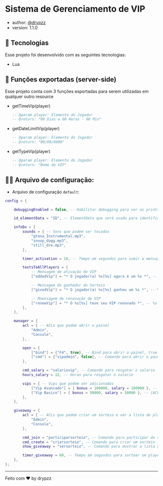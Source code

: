 # Sistema de Gerenciamento de VIP

- author: [@drypzz](https://github.com/drypzz)
- version: 1.1.0


## 🚀 Tecnologias

Esse projeto foi desenvolvido com as seguintes tecnologias:

- Lua

## 🔨 Funções exportadas (server-side)

Esse projeto conta com 3 funções exportadas para serem utilizadas em qualquer outro resource

- getTimeVip(player)<br>
    ```lua
    -- @param player: Elemento do Jogador
    -- @return: "00 Dias e 00 Horas - 00 Min"
    ```
- getDateLimitVip(player)<br>
    ```lua
    -- @param player: Elemento do Jogador
    -- @return: "00/00/0000"
    ```
- getTypeVip(player)<br>
    ```lua
    -- @param player: Elemento do Jogador
    -- @return: "Nome do VIP"
    ```

## 🗿🍷 Arquivo de configuração:

- Arquivo de configuração `default`:
```lua
config = {

    debuggingEnabled = false, -- Habilitar debugging para ver os prints no console (Recomendado desativar em produção)

    id_elementData = "ID", -- ElementData que será usado para identificar o player

    infoDx = {
        sounds = { -- Sons que podem ser tocados
            "gtasa_Instrumental.mp3",
            "snoop_dogg.mp3",
            "still_dre.mp3",
        },

        timer_activation = 18, -- Tempo em segundos para sumir a mensagem e musica (Só pesquisar no google "segundos em minutos")

        textsToAllPlayers = {
            -- Mensagem de ativação de VIP
            ["addedVip"] = "* O jogador(a) %s[%s] agora é um %s *", -- %s = Nome do player, %s = ID do player, %s = Nome do VIP (Adicionado)

            -- Mensagem do ganhador do Sorteio
            ["givedVip"] = "* O jogador(a) %s[%s] ganhou um %s *", -- %s = Nome do player, %s = ID do player, %s = Nome do VIP (Sorteado)

            -- Mnensagem de renovação de VIP
            ["renewVip"] = "* O %s[%s] teve seu VIP renovado *", -- %s = Nome do player, %s = ID do player, %s = Nome do VIP (Renovado)
        },
    },

    manager = {
        acl = { -- ACLs que podem abrir o painel
            "Admin",
            "Console",
        },

        open = {
            ["bind"] = {"F4", true}, -- Bind para abrir o painel, true = Ativado
            ["cmd"] = {"vipadmin", false}, -- Comando para abrir o painel, false = Desativado
        },

        cmd_salary = "salariovip", -- Comando para resgatar o salario
        hours_salary = 12, -- Horas para resgatar o salario

        vips = { -- Vips que podem ser adicionados
            ["Vip Avancado"] = { bonus = 100000, salary = 100000 }, -- [ACL], bonus que ele ganha, salario que ele ganha
            ["Vip Basico"] = { bonus = 50000, salary = 50000 }, -- [ACL], bonus que ele ganha, salario que ele ganha
        },
    },

    giveaway = {
        acl = { -- ACLs que podem criar um sorteio e ver a lista de players
            "Admin",
            "Console",
        },

        cmd_join = "participarsorteio", -- Comando para participar do sorteio
        cmd_create = "criarsorteio", -- Comando para criar um sorteio
        show_giveaway = "versorteio", -- Comando para mostrar a lista de players no sorteio

        timer_giveaway = 60, -- Tempo em segundos para sortear um player (Só pesquisar no google "segundos em minutos")
    },
};
```


---

Feito com ♥ by drypzz